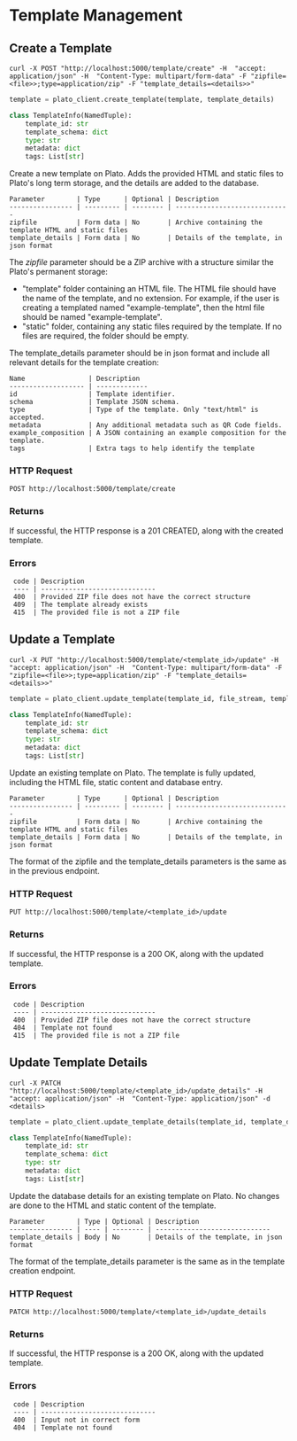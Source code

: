 # Template Management

## Create a Template

```shell
curl -X POST "http://localhost:5000/template/create" -H  "accept: application/json" -H  "Content-Type: multipart/form-data" -F "zipfile=<file>>;type=application/zip" -F "template_details=<details>>"
```

```python
template = plato_client.create_template(template, template_details)
```
```python
class TemplateInfo(NamedTuple):
    template_id: str
    template_schema: dict
    type: str
    metadata: dict
    tags: List[str]
```

Create a new template on Plato. Adds the provided HTML and static files to Plato's long term storage, and the details 
are added to the database.

    Parameter        | Type      | Optional | Description                              
    ---------------- | --------- | -------- | -----------------------------
    zipfile          | Form data | No       | Archive containing the template HTML and static files
    template_details | Form data | No       | Details of the template, in json format

The *zipfile* parameter should be a ZIP archive with a structure similar the Plato's permanent storage:

* "template" folder containing an HTML file. The HTML file should have the name of the template, and no extension. 
  For example, if the user is creating a templated named "example-template", then the html file should be named "example-template".
* "static" folder, containing any static files required by the template. If no files are required, the folder should be empty.

The template_details parameter should be in json format and include all relevant details for the template creation:

    Name                | Description                              
    ------------------- | -------------
    id                  | Template identifier.
    schema              | Template JSON schema.
    type                | Type of the template. Only "text/html" is accepted.
    metadata            | Any additional metadata such as QR Code fields.
    example_composition | A JSON containing an example composition for the template.
    tags                | Extra tags to help identify the template


### HTTP Request

`POST http://localhost:5000/template/create`

### Returns

If successful, the HTTP response is a 201 CREATED, along with the created template.

### Errors

     code | Description                              
     ---- | -----------------------------
     400  | Provided ZIP file does not have the correct structure
     409  | The template already exists
     415  | The provided file is not a ZIP file

## Update a Template

```shell
curl -X PUT "http://localhost:5000/template/<template_id>/update" -H  "accept: application/json" -H  "Content-Type: multipart/form-data" -F "zipfile=<file>>;type=application/zip" -F "template_details=<details>>"
```

```python
template = plato_client.update_template(template_id, file_stream, template_details)
```

```python
class TemplateInfo(NamedTuple):
    template_id: str
    template_schema: dict
    type: str
    metadata: dict
    tags: List[str]
```

Update an existing template on Plato. The template is fully updated, including the HTML file, static content and database entry.

    Parameter        | Type      | Optional | Description                              
    ---------------- | --------- | -------- | -----------------------------
    zipfile          | Form data | No       | Archive containing the template HTML and static files
    template_details | Form data | No       | Details of the template, in json format

The format of the zipfile and the template_details parameters is the same as in the previous endpoint.

### HTTP Request

`PUT http://localhost:5000/template/<template_id>/update`

### Returns

If successful, the HTTP response is a 200 OK, along with the updated template.

### Errors

     code | Description                              
     ---- | -----------------------------
     400  | Provided ZIP file does not have the correct structure
     404  | Template not found
     415  | The provided file is not a ZIP file

## Update Template Details

```shell
curl -X PATCH "http://localhost:5000/template/<template_id>/update_details" -H  "accept: application/json" -H  "Content-Type: application/json" -d <details>
```

```python
template = plato_client.update_template_details(template_id, template_details)
```

```python
class TemplateInfo(NamedTuple):
    template_id: str
    template_schema: dict
    type: str
    metadata: dict
    tags: List[str]
```

Update the database details for an existing template on Plato. No changes are done to the HTML and static content
of the template.

    Parameter        | Type | Optional | Description                              
    ---------------- | ---- | -------- | -----------------------------
    template_details | Body | No       | Details of the template, in json format

The format of the template_details parameter is the same as in the template creation endpoint.

### HTTP Request

`PATCH http://localhost:5000/template/<template_id>/update_details`

### Returns

If successful, the HTTP response is a 200 OK, along with the updated template.

### Errors

     code | Description                              
     ---- | -----------------------------
     400  | Input not in correct form
     404  | Template not found
